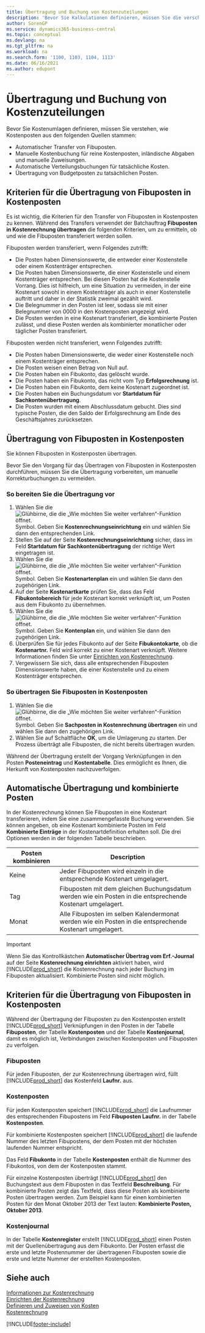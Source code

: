 ```yaml
---
title: Übertragung und Buchung von Kostenzuteilungen
description: 'Bevor Sie Kalkulationen definieren, müssen Sie die verschiedenen Quellen verstehen, aus denen Kosteneinträge stammen.'
author: SorenGP
ms.service: dynamics365-business-central
ms.topic: conceptual
ms.devlang: na
ms.tgt_pltfrm: na
ms.workload: na
ms.search.form: '1100, 1103, 1104, 1113'
ms.date: 06/16/2021
ms.author: edupont
---
```

# <a name="transferring-and-posting-cost-entries"></a>Übertragung und Buchung von Kostenzuteilungen

Bevor Sie Kostenumlagen definieren, müssen Sie verstehen, wie Kostenposten aus den folgenden Quellen stammen:  

- Automatischer Transfer von Fibuposten.  
- Manuelle Kostenbuchung für reine Kostenposten, inländische Abgaben und manuelle Zuweisungen.  
- Automatische Verteilungsbuchungen für tatsächliche Kosten.  
- Übertragung von Budgetposten zu tatsächlichen Posten.

## <a name="criteria-for-transferring-general-ledger-entries-to-cost-entries"></a>Kriterien für die Übertragung von Fibuposten in Kostenposten
Es ist wichtig, die Kriterien für den Transfer von Fibuposten in Kostenposten zu kennen. Während des Transfers verwendet der Batchauftrag **Fibuposten in Kostenrechnung übertragen** die folgenden Kriterien, um zu ermitteln, ob und wie die Fibuposten transferiert werden sollen.  

Fibuposten werden transferiert, wenn Folgendes zutrifft:  

- Die Posten haben Dimensionswerte, die entweder einer Kostenstelle oder einem Kostenträger entsprechen.  
- Die Posten haben Dimensionswerte, die einer Kostenstelle und einem Kostenträger entsprechen. Bei diesen Posten hat die Kostenstelle Vorrang. Dies ist hilfreich, um eine Situation zu vermeiden, in der eine Kostenart sowohl in einem Kostenträger als auch in einer Kostenstelle auftritt und daher in der Statistik zweimal gezählt wird.  
- Die Belegnummer in den Posten ist leer, sodass sie mit einer Belegnummer von 0000 in den Kostenposten angezeigt wird.  
- Die Posten werden in eine Kostenart transferiert, die kombinierte Posten zulässt, und diese Posten werden als kombinierter monatlicher oder täglicher Posten transferiert.  

Fibuposten werden nicht transferiert, wenn Folgendes zutrifft:  

- Die Posten haben Dimensionswerte, die weder einer Kostenstelle noch einem Kostenträger entsprechen.  
- Die Posten weisen einen Betrag von Null auf.  
- Die Posten haben ein Fibukonto, das gelöscht wurde.  
- Die Posten haben ein Fibukonto, das nicht vom Typ **Erfolgsrechnung** ist.  
- Die Posten haben ein Fibukonto, dem keine Kostenart zugeordnet ist.  
- Die Posten haben ein Buchungsdatum vor **Startdatum für Sachkontenübertragung**.  
- Die Posten wurden mit einem Abschlussdatum gebucht. Dies sind typische Posten, die den Saldo der Erfolgsrechnung am Ende des Geschäftsjahres zurücksetzen.

## <a name="transferring-general-ledger-entries-to-cost-entries"></a>Übertragung von Fibuposten in Kostenposten
Sie können Fibuposten in Kostenposten übertragen.  

Bevor Sie den Vorgang für das Übertragen von Fibuposten in Kostenposten durchführen, müssen Sie die Übertragung vorbereiten, um manuelle Korrekturbuchungen zu vermeiden.  

### <a name="to-prepare-the-transfer"></a>So bereiten Sie die Übertragung vor  

1.  Wählen Sie die ![Glühbirne, die die „Wie möchten Sie weiter verfahren“-Funktion öffnet.](media/ui-search/search_small.png "Tell Me-Funktion") Symbol. Geben Sie **Kostenrechnungseinrichtung** ein und wählen Sie dann den entsprechenden Link.  
2.  Stellen Sie auf der Seite **Kostenrechnungseinrichtung** sicher, dass im Feld **Startdatum für Sachkontenübertragung** der richtige Wert eingetragen ist.  
3.  Wählen Sie die ![Glühbirne, die die „Wie möchten Sie weiter verfahren“-Funktion öffnet.](media/ui-search/search_small.png "Tell Me-Funktion") Symbol. Geben Sie **Kostenartenplan** ein und wählen Sie dann den zugehörigen Link.  
4.  Auf der Seite **Kostenartkarte** prüfen Sie, dass das Feld **Fibukontobereich** für jede Kostenart korrekt verknüpft ist, um Posten aus dem Fibukonto zu übernehmen.  
5.  Wählen Sie die ![Glühbirne, die die „Wie möchten Sie weiter verfahren“-Funktion öffnet.](media/ui-search/search_small.png "Tell Me-Funktion") Symbol. Geben Sie **Kontenplan** ein, und wählen Sie dann den zugehörigen Link.  
6.  Überprüfen Sie für jedes Fibukonto auf der Seite **Fibukontokarte**, ob die **Kostenartnr.** Feld wird korrekt zu einer Kostenart verknüpft. Weitere Informationen finden Sie unter [Einrichten von Kostenrechnung](finance-set-up-cost-accounting.md).  
7.  Vergewissern Sie sich, dass alle entsprechenden Fibuposten Dimensionswerte haben, die einer Kostenstelle und zu einem Kostenträger entsprechen.  

### <a name="to-transfer-general-ledger-entries-to-cost-entries"></a>So übertragen Sie Fibuposten in Kostenposten  
1.  Wählen Sie die ![Glühbirne, die die „Wie möchten Sie weiter verfahren“-Funktion öffnet.](media/ui-search/search_small.png "Tell Me-Funktion") Symbol. Geben Sie **Sachposten in Kostenrechnung übertragen** ein und wählen Sie dann den zugehörigen Link.  
2.  Wählen Sie auf Schaltfläche **OK**, um die Umlagerung zu starten. Der Prozess überträgt alle Fibuposten, die nicht bereits übertragen wurden.  

Während der Übertragung erstellt der Vorgang Verknüpfungen in den Posten **Posteneintrag** und **Kostentabelle**. Dies ermöglicht es Ihnen, die Herkunft von Kostenposten nachzuverfolgen.

## <a name="automatic-transfer-and-combined-entries"></a>Automatische Übertragung und kombinierte Posten
In der Kostenrechnung können Sie Fibuposten in eine Kostenart transferieren, indem Sie eine zusammengefasste Buchung verwenden. Sie können angeben, ob eine Kostenart kombinierte Posten im Feld **Kombinierte Einträge** in der Kostenartdefinition erhalten soll. Die drei Optionen werden in der folgenden Tabelle beschrieben.  

|Posten kombinieren|Description|  
|---------------------|-----------------|  
|Keine|Jeder Fibuposten wird einzeln in die entsprechende Kostenart umgelagert.|  
|Tag|Fibuposten mit dem gleichen Buchungsdatum werden wie ein Posten in die entsprechende Kostenart umgelagert.|  
|Monat|Alle Fibuposten im selben Kalendermonat werden wie ein Posten in die entsprechende Kostenart umgelagert.|  

> [!IMPORTANT]  
>  Wenn Sie das Kontrollkästchen **Automatischer Übertrag vom Erf.-Journal** auf der Seite **Kostenrechnung einrichten** aktiviert haben, wird [!INCLUDE[prod_short](includes/prod_short.md)] die Kostenrechnung nach jeder Buchung im Fibuposten aktualisiert. Kombinierte Posten sind nicht möglich.

## <a name="results-of-transferring-general-ledger-entries-to-cost-entries"></a>Kriterien für die Übertragung von Fibuposten in Kostenposten
Während der Übertragung der Fibuposten zu den Kostenposten erstellt [!INCLUDE[prod_short](includes/prod_short.md)] Verknüpfungen in den Posten in der Tabelle **Fibuposten**, der Tabelle **Kostenposten** und der Tabelle **Kostenjournal**, damit es möglich ist, Verbindungen zwischen Kostenposten und Fibuposten zu verfolgen.  

### <a name="general-ledger-entries"></a>Fibuposten  
Für jeden Fibuposten, der zur Kostenrechnung übertragen wird, füllt [!INCLUDE[prod_short](includes/prod_short.md)] das Kostenfeld **Laufnr.** aus.  

### <a name="cost-entries"></a>Kostenposten  
Für jeden Kostenposten speichert [!INCLUDE[prod_short](includes/prod_short.md)] die Laufnummer des entsprechenden Fibupostens im Feld **Fibuposten Laufnr.** in der Tabelle **Kostenposten**.  

Für kombinierte Kostenposten speichert [!INCLUDE[prod_short](includes/prod_short.md)] die laufende Nummer des letzten Fibupostens, der dem Posten mit der höchsten laufenden Nummer entspricht.  

Das Feld **Fibukonto** in der Tabelle **Kostenposten** enthält die Nummer des Fibukontos, von dem der Kostenposten stammt.  

Für einzelne Kostenposten überträgt [!INCLUDE[prod_short](includes/prod_short.md)] den Buchungstext aus dem Fibuposten in das Textfeld **Beschreibung**. Für kombinierte Posten zeigt das Textfeld, dass diese Posten als kombinierte Posten übertragen werden. Zum Beispiel kann für einen kombinierten Posten für den Monat Oktober 2013 der Text lauten: **Kombinierte Posten, Oktober 2013**.  

### <a name="cost-register"></a>Kostenjournal  
In der Tabelle **Kostenregister** erstellt [!INCLUDE[prod_short](includes/prod_short.md)] einen Posten mit der Quellenübertragung aus dem Fibukonto. Der Posten erfasst die erste und letzte Postennummer der übertragenen Fibuposten sowie die erste und letzte Nummer der erstellten Kostenposten.

## <a name="see-also"></a>Siehe auch  
 [Informationen zur Kostenrechnung](finance-about-cost-accounting.md)   
 [Einrichten der Kostenrechnung](finance-set-up-cost-accounting.md)   
 [Definieren und Zuweisen von Kosten](finance-define-and-allocate-costs.md)   
 [Kostenrechnung](finance-manage-cost-accounting.md)


[!INCLUDE[footer-include](includes/footer-banner.md)]